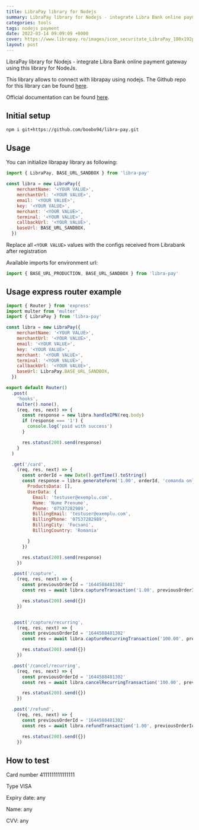 ```yaml
---
title: LibraPay library for Nodejs
summary: LibraPay library for Nodejs - integrate Libra Bank online payment gateway using this library for NodeJs.
categories: tools
tags: nodejs payment
date: 2022-03-14 09:09:09 +0000
cover: https://www.librapay.ro/images/icon_securitate_LibraPay_180x192px.jpg
layout: post
---
```


LibraPay library for Nodejs - integrate Libra Bank online payment gateway using this library for NodeJs.

This library allows to connect with librapay using nodejs. The Github repo for this library can be found [here](https://github.com/boobo94/libra-pay).

Official documentation can be found [here](https://www.librapay.ro/documente/LibraPay_implementation_documentation_EN.pdf).

## Initial setup


```sh
npm i git+https://github.com/boobo94/libra-pay.git
```

## Usage

You can initialize librapay library as following:

```js
import { LibraPay, BASE_URL_SANDBOX } from 'libra-pay'

const libra = new LibraPay({
    merchantName: '<YOUR VALUE>',
    merchantUrl: '<YOUR VALUE>',
    email: '<YOUR VALUE>',
    key: '<YOUR VALUE>',
    merchant: '<YOUR VALUE>',
    terminal: '<YOUR VALUE>',
    callbackUrl: '<YOUR VALUE>',
    baseUrl: BASE_URL_SANDBOX,
  })
```

Replace all `<YOUR VALUE>` values with the configs received from Librabank after registration

Available imports for environment url:

```js
import { BASE_URL_PRODUCTION, BASE_URL_SANDBOX } from 'libra-pay'
```

## Usage express router example

```js
import { Router } from 'express'
import multer from 'multer'
import { LibraPay } from 'libra-pay'

const libra = new LibraPay({
    merchantName: '<YOUR VALUE>',
    merchantUrl: '<YOUR VALUE>',
    email: '<YOUR VALUE>',
    key: '<YOUR VALUE>',
    merchant: '<YOUR VALUE>',
    terminal: '<YOUR VALUE>',
    callbackUrl: '<YOUR VALUE>',
    baseUrl: LibraPay.BASE_URL_SANDBOX,
  })

export default Router()
  .post(
    'hooks',
    multer().none(),
    (req, res, next) => {
      const response = new libra.handleIPN(req.body)
      if (response === '1') {
        console.log('paid with success')
      }

      res.status(200).send(response)
    }
  )

  .get('/card',
    (req, res, next) => {
      const orderId = new Date().getTime().toString()
      const response = libra.generateForm('1.00', orderId, 'comanda online de test', {
        ProductsData: [],
        UserData: {
          Email: 'testuser@exemplu.com',
          Name: 'Nume Prenume',
          Phone: '07537282989',
          BillingEmail: 'testuser@exemplu.com',
          BillingPhone: '07537282989',
          BillingCity: 'Focsani',
          BillingCountry: 'Romania'

        }
      })

      res.status(200).send(response)
    })

  .post('/capture',
    (req, res, next) => {
      const previousOrderId = '1644588481302'
      const res = await libra.captureTransaction('1.00', previousOrderId)

      res.status(200).send({})
    })


  .post('/capture/recurring',
    (req, res, next) => {
      const previousOrderId = '1644588481302'
      const res = await libra.captureRecurringTransaction('100.00', previousOrderId, 'recurring payment')

      res.status(200).send({})
    })

  .post('/cancel/recurring',
    (req, res, next) => {
      const previousOrderId = '1644588481302'
      const res = await libra.cancelRecurringTransaction('100.00', previousOrderId)

      res.status(200).send({})
    })

  .post('/refund',
    (req, res, next) => {
      const previousOrderId = '1644588481302'
      const res = await libra.refundTransaction('1.00', previousOrderId, true)

      res.status(200).send({})
    })
```


## How to test

Card number 4111111111111111

Type VISA

Expiry date: any

Name: any

CVV: any
